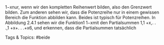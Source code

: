 1−xnur, wenn wir den kompletten Reihenwert bilden, also den Grenzwert bilden.
Zum anderen sehen wir, dass die Potenzreihe nur in einem gewissen Bereich die Funktion abbilden
kann. Beides ist typisch für Potenzreihen. In Abbildung 2.4.1 sehen wir die Funktion1
1−xmit den
Partialsummen 1,1 +x,. . .,1 +x+. . .+x6, und erkennen, dass die Partialsummen tatsächlich

   Tags & Topics:
   #beide